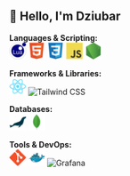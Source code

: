 <h2>👋 Hello, I'm Dziubar</h2>

<p>
  <strong>Languages & Scripting:</strong><br>
  <img src="https://raw.githubusercontent.com/devicons/devicon/master/icons/lua/lua-original.svg" width="30" alt="Lua" title="Lua">
  <img src="https://raw.githubusercontent.com/devicons/devicon/master/icons/html5/html5-original.svg" width="30" alt="HTML" title="HTML5">
  <img src="https://raw.githubusercontent.com/devicons/devicon/master/icons/css3/css3-original.svg" width="30" alt="CSS" title="CSS3">
  <img src="https://raw.githubusercontent.com/devicons/devicon/master/icons/javascript/javascript-original.svg" width="30" alt="JavaScript" title="JavaScript">
  <img src="https://raw.githubusercontent.com/devicons/devicon/master/icons/nodejs/nodejs-original.svg" width="30" alt="Node.js" title="Node.js">
</p>

<p>
  <strong>Frameworks & Libraries:</strong><br>
  <img src="https://raw.githubusercontent.com/devicons/devicon/master/icons/react/react-original.svg" width="30" alt="React" title="React">
  <img src="https://www.vectorlogo.zone/logos/tailwindcss/tailwindcss-icon.svg" width="30" alt="Tailwind CSS" title="Tailwind CSS">
</p>

<p>
  <strong>Databases:</strong><br>
  <img src="https://raw.githubusercontent.com/devicons/devicon/master/icons/mariadb/mariadb-original.svg" width="30" alt="MariaDB" title="MariaDB">
  <img src="https://raw.githubusercontent.com/devicons/devicon/master/icons/mongodb/mongodb-original.svg" width="30" alt="MongoDB" title="MongoDB">
</p>

<p>
  <strong>Tools & DevOps:</strong><br>
  <img src="https://raw.githubusercontent.com/devicons/devicon/master/icons/git/git-original.svg" width="30" alt="Git" title="Git">
  <img src="https://raw.githubusercontent.com/devicons/devicon/master/icons/docker/docker-original.svg" width="30" alt="Docker" title="Docker">
  <img src="https://www.vectorlogo.zone/logos/grafana/grafana-icon.svg" width="30" alt="Grafana" title="Grafana">
</p>

